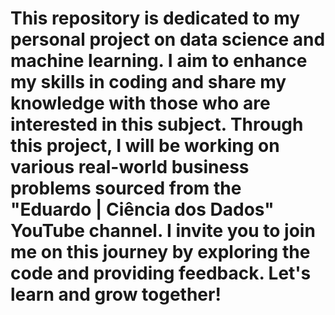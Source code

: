 
# This repository is dedicated to my personal project on data science and machine learning. I aim to enhance my skills in coding and share my knowledge with those who are interested in this subject. Through this project, I will be working on various real-world business problems sourced from the "Eduardo | Ciência dos Dados" YouTube channel. I invite you to join me on this journey by exploring the code and providing feedback. Let's learn and grow together!


